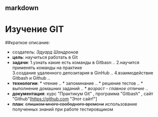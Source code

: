## markdown


# Изучение GIT


##краткое описание:
  -  создатель: *Эдуард Шандронов*
  -  **цель**: научиться работать в Git
  -  **задачи**: 1.узнать какие есть команды в Gitbasn .. 2.научится применять команды на практике <br> 3.создание удаленного депозитария в GinHub .. 4.взаимодействие Gitbash и Github .. 
  -  **технологии**: * чтение .. * запоминание .. * решение тестов .. * выполнение домашних заданий .. * *возраст - главное отличие* ..
  -  **документация**: курс "Практикум Git" , программа "Gitbash" , сайт "Github"[https://github.com "Этот сайт!"]
  -  **план**: ~~слишком много свободного времени~~ использование полученных знаний при работе тестировщиком     